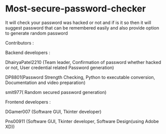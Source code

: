 # Most-secure-password-checker
It will check your password was hacked or not and if is it so then it will suggest password that can be remembered easily and also provide option to generate random password

Contributors :

Backend developers :

DhairyaPatel2210 (Team leader, Confirmation of password whether hacked or not,  User credential related Password generation)

DP8801(Password Strength Checking, Python to executable conversion, Documentation and video preparation)

smit977( Random secured password generation)

Frontend developers :

DGamer007 (Software GUI, Tkinter developer)

Pns00911 (Software GUI, Tkinter developer, Software Design(using Adobe XD))


